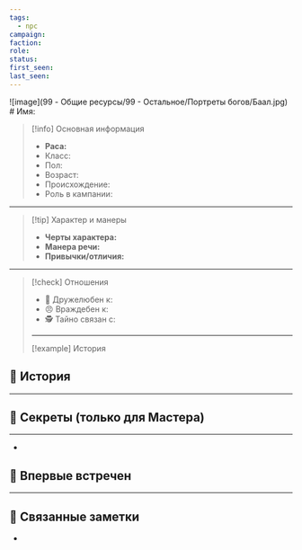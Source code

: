 ```yaml
---
tags:
  - npc
campaign: 
faction: 
role: 
status: 
first_seen: 
last_seen:
---
```

<div class="npc-portrait">
![image](99 - Общие ресурсы/99 - Остальное/Портреты богов/Баал.jpg)
</div>
# Имя: 

> [!info] Основная информация 
>  - **Раса:**   
>  - Класс:
>  - Пол:
>  - Возраст:
>  - Происхождение:
>  - Роль в кампании:
---
> [!tip] Характер и манеры
>  - **Черты характера:** 
>  - **Манера речи:** 
>  - **Привычки/отличия:** 
---
> [!check] Отношения
>  - 🤝 Дружелюбен к: 
>  - 😠 Враждебен к: 
>  - 🕵️ Тайно связан с: 
> ---
> [!example] История
>  

## 📜 История
---

## 🧩 Секреты (только для Мастера)
---
- 

## 📍 Впервые встречен
---


## 🔗 Связанные заметки
 - 